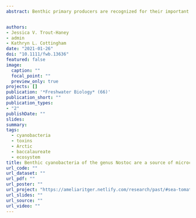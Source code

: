 ```yaml
---
abstract: Benthic primary producers are recognized for their important role in contributing to ecosystem productivity and nutrient cycling in lake and stream ecosystems, particularly in polar environments. In Arctic lakes, benthic producers often comprise mats or colonies of cyanobacteria capable of producing cyanotoxins. However, the extent to which benthic communities contribute cyanotoxins in polar regions remains poorly described. We evaluated the potential for benthic colonies of the cyanobacterium Nostoc pruniforme from lakes in Kangerlussuaq, Greenland, to contribute microcystins (MCs) to lake water using three approaches. First, we dissected field-collected Nostoc colonies and measured MCs within multiple layers of fresh colony tissue. Second, we conducted a laboratory experiment to evaluate the temporal dynamics of MC release by incubated, intact colonies. Finally, we quantified whether MC concentrations in water and sediment samples in the field were higher in and above dense bands of benthic Nostoc as compared to bare sediment. Field-collected Nostoc colonies contained MCs throughout the colony tissue, suggesting that damage to colonies from grazers or physical disturbance could facilitate the release of toxins into the water. Undamaged Nostoc colonies incubated in high-nutrient conditions in the laboratory leaked MCs as a curvilinear function into the surrounding water over the course of seven days, at rates that varied with colony density. MC concentrations in water and sediment from two Greenlandic lakes were highly variable, but slightly higher in lake water immediately above dense bands of Nostoc than in water immediately above bare sediments, suggesting that benthic Nostoc colonies contribute cyanotoxins to lake water and that MCs vary at very fine, 1-2 m spatial scales. Benthic cyanobacteria may be important in releasing MCs into aquatic ecosystems, especially in systems where benthic producers dominate, such as polar environments. 


authors:
- Jessica V. Trout-Haney
- admin
- Kathryn L. Cottingham
date: "2021-01-26"
doi: "10.1111/fwb.13636"
featured: false
image:
  caption: ""
  focal_point: ""
  preview_only: true
projects: []
publication: '*Freshwater Biology* (66)'
publication_short: ""
publication_types:
- "2"
publishDate: ""
slides:
summary:
tags:
  - cyanobacteria
  - toxins
  - Arctic
  - baccalaureate
  - ecosystem
title: Benthic cyanobacteria of the genus Nostoc are a source of microcystins in Greenlandic lakes and ponds
url_code: ""
url_dataset: ""
url_pdf: ""
url_poster: ""
url_project: "https://ameliaritger.netlify.com/research/past/#sea-tomatoes"
url_slides: ""
url_source: ""
url_video: ""
---
```

